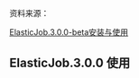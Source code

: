 资料来源：

[ElasticJob.3.0.0-beta安装与使用](https://my.oschina.net/u/437309/blog/4719406)


## ElasticJob.3.0.0 使用

